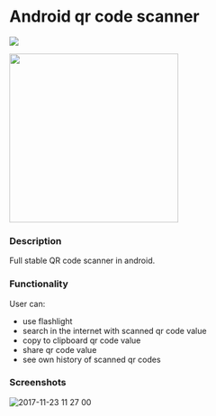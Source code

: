 # Android qr code scanner

<img src="https://user-images.githubusercontent.com/38007519/39422727-ce0211b8-4c98-11e8-8d5d-764043416121.png">


[<img width="300px" src="https://raw.githubusercontent.com/julesbond007/Android-Jigsaw-Puzzle/master/docs/google-play-badge.png">](https://play.google.com/store/apps/details?id=yergalizhakhan.kz.qrcodescannerkotlin)

### Description
 Full stable QR code scanner in android.

### Functionality 
 User can:
 * use flashlight 
 * search in the internet with scanned qr code value
 * copy to clipboard qr code value
 * share qr code value
 * see own history of scanned qr codes

### Screenshots 
![2017-11-23 11 27 00](https://user-images.githubusercontent.com/33349723/33159841-4de6736c-d041-11e7-8dc6-70c63be768e9.png)
